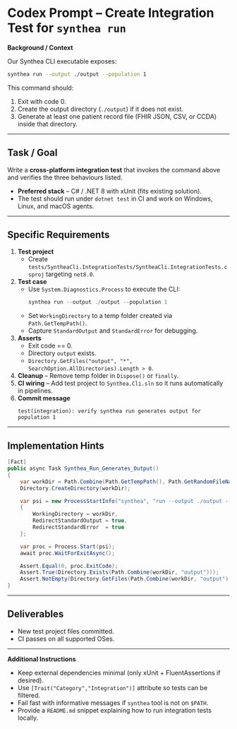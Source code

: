 # Codex Prompt – Create Integration Test for `synthea run`

**Background / Context**

Our Synthea CLI executable exposes:

```bash
synthea run --output ./output --population 1
```

This command should:

1. Exit with code 0.  
2. Create the output directory (`./output`) if it does not exist.  
3. Generate at least one patient record file (FHIR JSON, CSV, or CCDA) inside that directory.

---

## Task / Goal

Write a **cross‑platform integration test** that invokes the command above and verifies the three behaviours listed.

* **Preferred stack** – C# / .NET 8 with xUnit (fits existing solution).  
* The test should run under `dotnet test` in CI and work on Windows, Linux, and macOS agents.

---

## Specific Requirements

1. **Test project**  
   * Create `tests/SyntheaCli.IntegrationTests/SyntheaCli.IntegrationTests.csproj` targeting `net8.0`.  
2. **Test case**  
   * Use `System.Diagnostics.Process` to execute the CLI:  
     ```csharp
     synthea run --output ./output --population 1
     ```  
   * Set `WorkingDirectory` to a temp folder created via `Path.GetTempPath()`.  
   * Capture `StandardOutput` and `StandardError` for debugging.  
3. **Asserts**  
   * Exit code == 0.  
   * Directory `output` exists.  
   * `Directory.GetFiles("output", "*", SearchOption.AllDirectories).Length > 0`.  
4. **Cleanup** – Remove temp folder in `Dispose()` or `finally`.  
5. **CI wiring** – Add test project to `Synthea.Cli.sln` so it runs automatically in pipelines.  
6. **Commit message**  
   ```
   test(integration): verify synthea run generates output for population 1
   ```

---

## Implementation Hints

```csharp
[Fact]
public async Task Synthea_Run_Generates_Output()
{
    var workDir = Path.Combine(Path.GetTempPath(), Path.GetRandomFileName());
    Directory.CreateDirectory(workDir);

    var psi = new ProcessStartInfo("synthea", "run --output ./output --population 1")
    {
        WorkingDirectory = workDir,
        RedirectStandardOutput = true,
        RedirectStandardError  = true
    };

    var proc = Process.Start(psi);
    await proc.WaitForExitAsync();

    Assert.Equal(0, proc.ExitCode);
    Assert.True(Directory.Exists(Path.Combine(workDir, "output")));
    Assert.NotEmpty(Directory.GetFiles(Path.Combine(workDir, "output"), "*", SearchOption.AllDirectories));
}
```

---

## Deliverables

* New test project files committed.  
* CI passes on all supported OSes.

---

**Additional Instructions**

* Keep external dependencies minimal (only xUnit + FluentAssertions if desired).  
* Use `[Trait("Category","Integration")]` attribute so tests can be filtered.  
* Fail fast with informative messages if `synthea` tool is not on `$PATH`.  
* Provide a `README.md` snippet explaining how to run integration tests locally.

